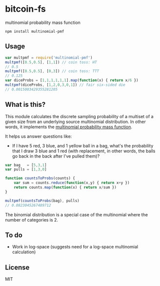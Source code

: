 # bitcoin-fs

multinomial probability mass function

```
npm install multinomial-pmf
```

## Usage

``` js
var multpmf = require('multinomial-pmf')
multpmf([0.5,0.5], [1,1]) // coin toss: HT
// 0.5
multpmf([0.5,0.5], [0,3]) // coin toss: TTT
// 0.125
var diceProbs = [1,1,1,1,1,1].map(function(x) { return x/6 })
multpmf(diceProbs, [1,2,0,3,0,1]) // fair six-sided die
// 0.0015003429355281205
```

## What is this?

This module calculates the discrete sampling probability of a multiset of a given size from an underlying source multinomial distribution. In other words, it implements the [multinomial probability mass function](https://en.wikipedia.org/wiki/Multinomial_distribution#Probability_mass_function).

It helps us answer questions like:

- If I have 5 red, 3 blue, and 1 yellow ball in a bag, what's the probability that I draw 3 blue and 1 red (with replacement, in other words, the balls go back in the back after I've pulled them)?

``` js
var bag   = [5,3,1]
var pulls = [1,3,0]

function countsToProbs(counts) {
    var sum = counts.reduce(function(x,y) { return x+y })
    return counts.map(function(x) { return x/sum })
}

multpmf(countsToProbs(bag), pulls)
// 0.0823045267489712
```

The binomial distribution is a special case of the multinomial where the number of categories is 2.

## To do

- Work in log-space (suggests need for a log-space multinomial calculation)

## License

MIT
